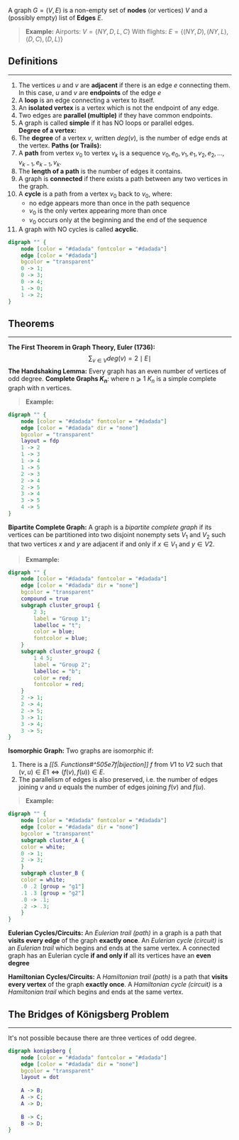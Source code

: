 A graph $G = (V, E)$ is a non-empty set of __nodes__ (or vertices) $V$ and a (possibly empty) list of __Edges__ $E$.

>__Example:__
>Airports: $V = \{NY, D, L, C\}$
>With flights: $E = \{(NY,D),(NY,L),(D,C),(D,L)\}$

## Definitions
---
1. The vertices $u$ and $v$ are __adjacent__ if there is an edge $e$ connecting them. In this case, $u$ and $v$ are __endpoints__ of the edge $e$
2. A __loop__ is an edge connecting a vertex to itself.
3. An __isolated vertex__ is a vertex which is not the endpoint of any edge.
4. Two edges are __parallel (multiple)__ if they have common endpoints.
5. A graph is called __simple__ if it has NO loops or parallel edges.   
__Degree of a vertex:__
1. The __degree__ of a vertex $v$, written $deg(v)$, is the number of edge ends at the vertex.
__Paths (or Trails):__
1. A __path__ from vertex $v_0$ to vertex $v_k$ is a sequence $v_0,e_0,v_1,e_1,v_2,e_2,\dots,v_{k-1},e_{k-1},v_k$.
2. The __length of a path__ is the number of edges it contains.
3. A graph is __connected__ if there exists a path between any two vertices in the graph.
4. A __cycle__ is a path from a vertex $v_0$ back to $v_0$, where:
	- no edge appears more than once in the path sequence
	- $v_0$ is the only vertex appearing more than once
	- $v_0$ occurs only at the beginning and the end of the sequence
5. A graph with NO cycles is called __acyclic__.

```dot
digraph "" {
	node [color = "#dadada" fontcolor = "#dadada"]
	edge [color = "#dadada"]
	bgcolor = "transparent"
	0 -> 1;
	0 -> 3;
	0 -> 4;
	1 -> 0;
	1 -> 2;
}
```

## Theorems
---
__The First Theorem in Graph Theory, Euler (1736):__$$\sum_{v \in V} deg(v) = 2\mid E\mid$$
__The Handshaking Lemma:__ Every graph has an even number of vertices of odd degree.
__Complete Graphs $K_n$__: where n ⩾ 1 $K_n$ is a simple complete graph with n vertices.
>__Example:__
```dot
digraph "" {
	node [color = "#dadada" fontcolor = "#dadada"]
	edge [color = "#dadada" dir = "none"]
	bgcolor = "transparent"
	layout = fdp
	1 -> 2
	1 -> 3
	1 -> 4
	1 -> 5
	2 -> 3
	2 -> 4
	2 -> 5
	3 -> 4
	3 -> 5
	4 -> 5
}
```
__Bipartite Complete Graph:__ A graph is a _bipartite complete graph_ if its vertices can be partitioned into two disjoint nonempty sets $V_1$ and $V_2$ such that two vertices $x$ and $y$ are adjacent if and only if $x \in V_1$ and $y \in V2$.
>__Exmample:__
```dot
digraph "" {
	node [color = "#dadada" fontcolor = "#dadada"]
	edge [color = "#dadada" dir = "none"]
	bgcolor = "transparent"
	compound = true
	subgraph cluster_group1 {
		2 3;
		label = "Group 1";
		labelloc = "t";
		color = blue;
		fontcolor = blue;
	}
	subgraph cluster_group2 {
		1 4 5;
		label = "Group 2";
		labelloc = "b";
		color = red;
		fontcolor = red;
	}
	2 -> 1;
	2 -> 4;
	2 -> 5;
	3 -> 1;
	3 -> 4;
	3 -> 5;
}
```

__Isomorphic Graph:__ Two graphs are isomorphic if:
1. There is a _[[5. Functions#^505e7f|bijection]] $f$_ from $V1$ to $V2$ such that $(v, u) ∈ E1 ⇔ (f(v), f(u)) ∈ E.$
2. The parallelism of edges is also preserved, i.e. the number of edges joining $v$ and $u$ equals the number of edges joining $f(v)$ and $f(u)$.
>__Example:__
```dot
digraph "" {
	node [color = "#dadada" fontcolor = "#dadada"]
	edge [color = "#dadada" dir = "none"]
	bgcolor = "transparent"
	subgraph cluster_A {
	color = white;
	0 -> 1;
	2 -> 3;
	}
	subgraph cluster_B {
	color = white;
	.0 .2 [group = "g1"]
	.1 .3 [group = "g2"]
	.0 -> .1;
	.2 -> .3;
	}
}
```

__Eulerian Cycles/Circuits:__
An _Eulerian trail (path)_ in a graph is a path that __visits every edge__ of the graph __exactly once__.
An _Eulerian cycle (circuit)_ is an _Eulerian trail_ which begins and ends at the same vertex.
A connected graph has an Eulerian cycle __if and only if__ all its vertices have an __even degree__

__Hamiltonian Cycles/Circuits:__
A _Hamiltonian trail (path)_ is a path that __visits every vertex__ of the graph __exactly once__.
A _Hamiltonian cycle (circuit)_ is a _Hamiltonian trail_ which begins and ends at the same vertex.

## The Bridges of Königsberg Problem
---
It's not possible because there are three vertices of odd degree.

```dot
digraph konigsberg {
	node [color = "#dadada" fontcolor = "#dadada"]
	edge [color = "#dadada" dir = "none"]
	bgcolor = "transparent"
	layout = dot
	
	A -> B;
	A -> C;
	A -> D;
	
	B -> C;
	B -> D;
}
```
